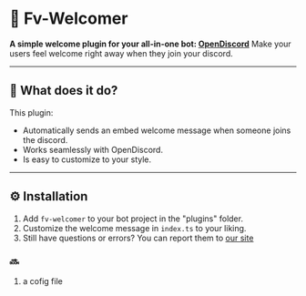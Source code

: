 # 🎉 Fv-Welcomer

**A simple welcome plugin for your all-in-one bot: [OpenDiscord](https://dj-dj.be)**
Make your users feel welcome right away when they join your discord.

---

## 🚀 What does it do?

This plugin:

- Automatically sends an embed welcome message when someone joins the discord.
- Works seamlessly with OpenDiscord.
- Is easy to customize to your style.

---

## ⚙️ Installation

1. Add `fv-welcomer` to your bot project in the "plugins" folder.
2. Customize the welcome message in `index.ts` to your liking.
3. Still have questions or errors? You can report them to [our site](fv.dev.qreen.tech)

### 🔜 
1. a cofig file


